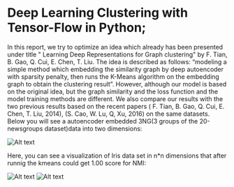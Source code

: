 # Deep Learning Clustering with Tensor-Flow in Python;
In this report, we try to optimize an idea which already has been presented under title " Learning Deep Representations for Graph clustering" by F. Tian, B. Gao, Q. Cui, E. Chen, T. Liu. The idea is described as follows: “modeling a simple method which embedding the similarity graph by deep autoencoder with sparsity penalty, then runs the K-Means algorithm on the embedding graph to obtain the clustering result”. However, although our model is based on the original idea, but the graph similarity and the loss function and the model training methods are different. We also compare our results with the two previous results based on the recent papers ( F. Tian, B. Gao, Q. Cui, E. Chen, T. Liu, 2014), (S. Cao, W. Lu, Q, Xu, 2016) on the same datasets. 
Below you will see a autoencoder embedded 3NG(3 groups of the 20-newsgroups dataset)data into two dimensions:

![Alt text](https://github.com/saman-nia/Deep-Neural-Networks-for-Clustering/blob/master/Visualizations/2D_Embedded.png?raw=true "Title")


Here, you can see a visualization of Iris data set in n*n dimensions that after runnig the kmeans could get 1.00 score for NMI:

![Alt text](https://github.com/saman-nia/Deep-Neural-Networks-for-Clustering/blob/master/Visualizations/Similarity-3D.gif?raw=true "Title")
![Alt text](https://github.com/saman-nia/Deep-Neural-Networks-for-Clustering/blob/master/Visualizations/Similarity-kmeans.png?raw=true "Title")
